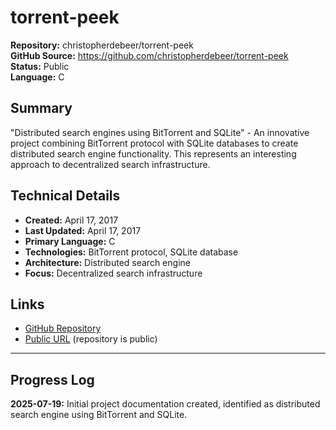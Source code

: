 # torrent-peek

**Repository:** christopherdebeer/torrent-peek  
**GitHub Source:** https://github.com/christopherdebeer/torrent-peek  
**Status:** Public  
**Language:** C  

## Summary

"Distributed search engines using BitTorrent and SQLite" - An innovative project combining BitTorrent protocol with SQLite databases to create distributed search engine functionality. This represents an interesting approach to decentralized search infrastructure.

## Technical Details

- **Created:** April 17, 2017
- **Last Updated:** April 17, 2017
- **Primary Language:** C
- **Technologies:** BitTorrent protocol, SQLite database
- **Architecture:** Distributed search engine
- **Focus:** Decentralized search infrastructure

## Links

- [GitHub Repository](https://github.com/christopherdebeer/torrent-peek)
- [Public URL](https://github.com/christopherdebeer/torrent-peek) (repository is public)

---

## Progress Log

**2025-07-19:** Initial project documentation created, identified as distributed search engine using BitTorrent and SQLite.